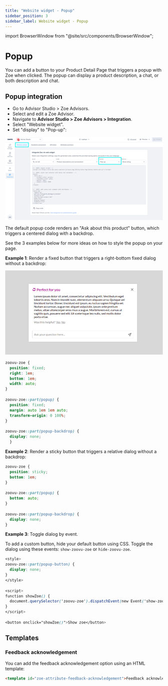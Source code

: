 ```yaml
---
title: "Website widget - Popup"
sidebar_position: 3
sidebar_label: Website widget - Popup
---
```


import BrowserWindow from "@site/src/components/BrowserWindow";

# Popup

You can add a button to your Product Detail Page that triggers a popup with Zoe when clicked. The popup can display a product description, a chat, or both description and chat.

## Popup integration

- Go to Advisor Studio > Zoe Advisors.
- Select and edit a Zoe Advisor.
- Navigate to **Advisor Studio > Zoe Advisors > Integration**.
- Select "Website widget".
- Set "display" to "Pop-up":

<BrowserWindow url="https://orca-advisor.zoovu.com">

![Default popup](../img/display_popup.png)

</BrowserWindow>

The default popup code renders an "Ask about this product" button, which triggers a centered dialog with a backdrop.

See the 3 examples below for more ideas on how to style the popup on your page.


**Example 1**: Render a fixed button that triggers a right-bottom fixed dialog without a backdrop:

<BrowserWindow url="https://orca-advisor.zoovu.com">

![Fixed button](../img/zoe_popup1.png)

</BrowserWindow>

```css
zoovu-zoe { 
  position: fixed; 
  right: 1em; 
  bottom: 1em; 
  width: auto; 
}

zoovu-zoe::part(popup) { 
  position: fixed; 
  margin: auto 1em 1em auto; 
  transform-origin: 0 100%; 
}

zoovu-zoe::part(popup-backdrop) { 
  display: none; 
  }

```

**Example 2**: Render a sticky button that triggers a relative dialog without a backdrop:

```css
zoovu-zoe { 
  position: sticky; 
  bottom: 1em; 
}

zoovu-zoe::part(popup) { 
  bottom: auto; 
}

zoovu-zoe::part(popup-backdrop) { 
  display: none; 
}

```

**Example 3**: Toggle dialog by event.

To add a custom button, hide your default button using CSS. 
Toggle the dialog using these events: `show-zoovu-zoe` or `hide-zoovu-zoe`.

```css
<style> 
zoovu-zoe::part(popup-button) { 
  display: none; 
} 
</style>

<script> 
function showZoe() { 
  document.querySelector('zoovu-zoe').dispatchEvent(new Event('show-zoovu-zoe')); 
} 
</script>

<button onclick="showZoe()">Show zoe</button>

```

## Templates

### Feedback acknowledgement

You can add the feedback acknowledgement option using an HTML template:

```html
<template id="zoe-attribute-feedback-acknowledgement">Feedback acknowledgement</template>
```